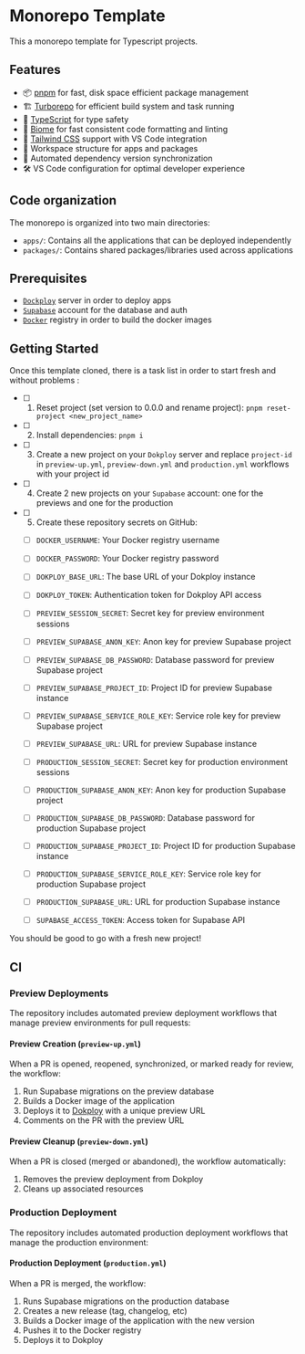 # Monorepo Template

This a monorepo template for Typescript projects.

## Features

- 📦 [pnpm](https://pnpm.io/) for fast, disk space efficient package management
- 🏗️ [Turborepo](https://turbo.build/) for efficient build system and task running
- 🔷 [TypeScript](https://www.typescriptlang.org/) for type safety
- 🔨 [Biome](https://biomejs.dev/) for fast consistent code formatting and linting
- 🎨 [Tailwind CSS](https://tailwindcss.com/) support with VS Code integration
- 📱 Workspace structure for apps and packages
- 🔄 Automated dependency version synchronization
- 🛠️ VS Code configuration for optimal developer experience

## Code organization

The monorepo is organized into two main directories:

- `apps/`: Contains all the applications that can be deployed independently
- `packages/`: Contains shared packages/libraries used across applications

## Prerequisites

- [`Dockploy`](https://docs.dokploy.com/docs/core) server in order to deploy apps
- [`Supabase`](https://supabase.com/) account for the database and auth
- [`Docker`](https://www.docker.com/) registry in order to build the docker images

## Getting Started

Once this template cloned, there is a task list in order to start fresh and without problems :
- [ ] 1. Reset project (set version to 0.0.0 and rename project): `pnpm reset-project <new_project_name>`
- [ ] 2. Install dependencies: `pnpm i`
- [ ] 3. Create a new project on your `Dokploy` server and replace `project-id` in `preview-up.yml`, `preview-down.yml` and `production.yml` workflows with your project id
- [ ] 4. Create 2 new projects on your `Supabase` account: one for the previews and one for the production
- [ ] 5. Create these repository secrets on GitHub:
  - [ ] `DOCKER_USERNAME`: Your Docker registry username
  - [ ] `DOCKER_PASSWORD`: Your Docker registry password
  - [ ] `DOKPLOY_BASE_URL`: The base URL of your Dokploy instance
  - [ ] `DOKPLOY_TOKEN`: Authentication token for Dokploy API access
  - [ ] `PREVIEW_SESSION_SECRET`: Secret key for preview environment sessions
  - [ ] `PREVIEW_SUPABASE_ANON_KEY`: Anon key for preview Supabase project
  - [ ] `PREVIEW_SUPABASE_DB_PASSWORD`: Database password for preview Supabase project
  - [ ] `PREVIEW_SUPABASE_PROJECT_ID`: Project ID for preview Supabase instance
  - [ ] `PREVIEW_SUPABASE_SERVICE_ROLE_KEY`: Service role key for preview Supabase project
  - [ ] `PREVIEW_SUPABASE_URL`: URL for preview Supabase instance
  - [ ] `PRODUCTION_SESSION_SECRET`: Secret key for production environment sessions
  - [ ] `PRODUCTION_SUPABASE_ANON_KEY`: Anon key for production Supabase project
  - [ ] `PRODUCTION_SUPABASE_DB_PASSWORD`: Database password for production Supabase project
  - [ ] `PRODUCTION_SUPABASE_PROJECT_ID`: Project ID for production Supabase instance
  - [ ] `PRODUCTION_SUPABASE_SERVICE_ROLE_KEY`: Service role key for production Supabase project
  - [ ] `PRODUCTION_SUPABASE_URL`: URL for production Supabase instance
  - [ ] `SUPABASE_ACCESS_TOKEN`: Access token for Supabase API


You should be good to go with a fresh new project!

## CI

### Preview Deployments

The repository includes automated preview deployment workflows that manage preview environments for pull requests:

#### Preview Creation (`preview-up.yml`)

When a PR is opened, reopened, synchronized, or marked ready for review, the workflow:

1. Run Supabase migrations on the preview database
2. Builds a Docker image of the application
3. Deploys it to [Dokploy](https://dokploy.com) with a unique preview URL
4. Comments on the PR with the preview URL

#### Preview Cleanup (`preview-down.yml`)

When a PR is closed (merged or abandoned), the workflow automatically:

1. Removes the preview deployment from Dokploy
2. Cleans up associated resources

### Production Deployment

The repository includes automated production deployment workflows that manage the production environment:

#### Production Deployment (`production.yml`)

When a PR is merged, the workflow:

1. Runs Supabase migrations on the production database
2. Creates a new release (tag, changelog, etc)
3. Builds a Docker image of the application with the new version
4. Pushes it to the Docker registry
5. Deploys it to Dokploy
